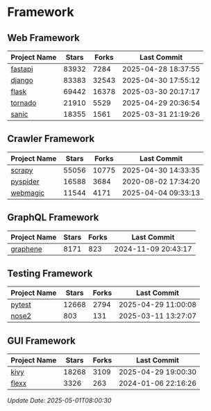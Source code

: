 # Framework

## Web Framework
| Project Name | Stars | Forks | Last Commit |
| ------------ | ----- | ----- | ----------- |
| [fastapi](https://github.com/fastapi/fastapi) | 83932 | 7284 | 2025-04-28 18:37:55 |
| [django](https://github.com/django/django) | 83383 | 32543 | 2025-04-30 17:55:12 |
| [flask](https://github.com/pallets/flask) | 69442 | 16378 | 2025-03-30 20:17:17 |
| [tornado](https://github.com/tornadoweb/tornado) | 21910 | 5529 | 2025-04-29 20:36:54 |
| [sanic](https://github.com/sanic-org/sanic) | 18355 | 1561 | 2025-03-31 21:19:26 |

## Crawler Framework
| Project Name | Stars | Forks | Last Commit |
| ------------ | ----- | ----- | ----------- |
| [scrapy](https://github.com/scrapy/scrapy) | 55056 | 10775 | 2025-04-30 14:33:35 |
| [pyspider](https://github.com/binux/pyspider) | 16588 | 3684 | 2020-08-02 17:34:20 |
| [webmagic](https://github.com/code4craft/webmagic) | 11544 | 4171 | 2025-04-04 09:33:13 |

## GraphQL Framework
| Project Name | Stars | Forks | Last Commit |
| ------------ | ----- | ----- | ----------- |
| [graphene](https://github.com/graphql-python/graphene) | 8171 | 823 | 2024-11-09 20:43:17 |

## Testing Framework
| Project Name | Stars | Forks | Last Commit |
| ------------ | ----- | ----- | ----------- |
| [pytest](https://github.com/pytest-dev/pytest) | 12668 | 2794 | 2025-04-29 11:00:08 |
| [nose2](https://github.com/nose-devs/nose2) | 803 | 131 | 2025-03-11 13:27:07 |

## GUI Framework
| Project Name | Stars | Forks | Last Commit |
| ------------ | ----- | ----- | ----------- |
| [kivy](https://github.com/kivy/kivy) | 18268 | 3109 | 2025-04-29 19:00:30 |
| [flexx](https://github.com/flexxui/flexx) | 3326 | 263 | 2024-01-06 22:16:26 |

*Update Date: 2025-05-01T08:00:30*